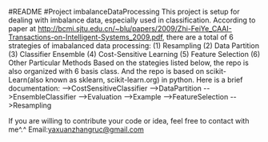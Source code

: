 #README
#Project imbalanceDataProcessing
This project is setup for dealing with imbalance data, especially used in classification. 
According to paper at http://bcmi.sjtu.edu.cn/~blu/papers/2009/Zhi-FeiYe_CAAI-Transactions-on-Intelligent-Systems_2009.pdf, there are a total of 6 strategies of imabalanced data processing:
(1) Resampling
(2) Data Partition
(3) Classifier Ensemble
(4) Cost-Sensitive Learning
(5) Feature Selection
(6) Other Particular Methods
Based on the stategies listed below, the repo is also organized with 6 basis class. And the repo is based on scikit-Learn(also known as sklearn, scikit-learn.org) in python.
Here is a brief documentation:
-->CostSensitiveClassifier
-->DataPartition
-->EnsembleClassifier
-->Evaluation
-->Example
-->FeatureSelection
-->Resampling

If you are willing to contribute your code or idea, feel free to contact with me^.^
Email:yaxuanzhangruc@gmail.com

